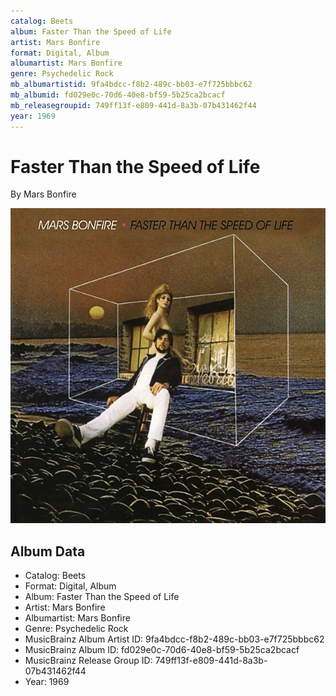 ```yaml
---
catalog: Beets
album: Faster Than the Speed of Life
artist: Mars Bonfire
format: Digital, Album
albumartist: Mars Bonfire
genre: Psychedelic Rock
mb_albumartistid: 9fa4bdcc-f8b2-489c-bb03-e7f725bbbc62
mb_albumid: fd029e0c-70d6-40e8-bf59-5b25ca2bcacf
mb_releasegroupid: 749ff13f-e809-441d-8a3b-07b431462f44
year: 1969
---
```


# Faster Than the Speed of Life

By Mars Bonfire

![](../../assets/beetscovers/Mars_Bonfire-Faster_Than_the_Speed_of_Life.jpg)

## Album Data

- Catalog: Beets
- Format: Digital, Album
- Album: Faster Than the Speed of Life
- Artist: Mars Bonfire
- Albumartist: Mars Bonfire
- Genre: Psychedelic Rock
- MusicBrainz Album Artist ID: 9fa4bdcc-f8b2-489c-bb03-e7f725bbbc62
- MusicBrainz Album ID: fd029e0c-70d6-40e8-bf59-5b25ca2bcacf
- MusicBrainz Release Group ID: 749ff13f-e809-441d-8a3b-07b431462f44
- Year: 1969


